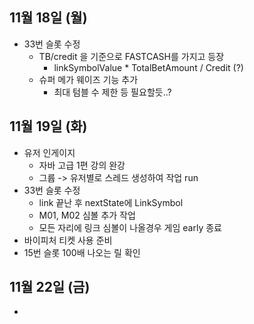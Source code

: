 
## 11월 18일 (월)

- 33번 슬롯 수정
	- TB/credit 을 기준으로 FASTCASH를 가지고 등장
		- linkSymbolValue * TotalBetAmount / Credit (?)
	- 슈퍼 메가 웨이즈 기능 추가
		- 최대 텀블 수 제한 등 필요할듯..?


## 11월 19일 (화)

- 유저 인게이지
	- 자바 고급 1편 강의 완강
	- 그륩 -> 유저별로 스레드 생성하여 작업 run
- 33번 슬롯 수정
	- link 끝난 후 nextState에 LinkSymbol
	- M01, M02 심볼 추가 작업
	- 모든 자리에 링크 심볼이 나올경우 게임 early 종료
- 바이피처 티켓 사용 준비
- 15번 슬롯 100배 나오는 릴 확인


## 11월 22일 (금)

- 